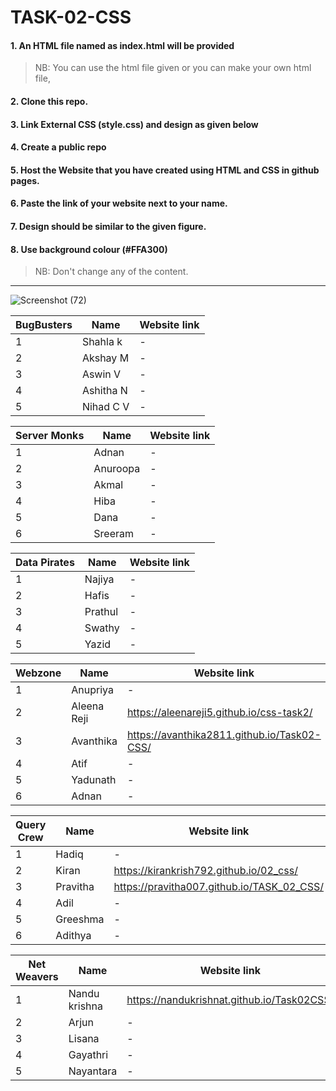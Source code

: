 # TASK-02-CSS
#### 1. An HTML file named as index.html will be provided
>NB: You can use the html file given or you can make your own html file,

#### 2. Clone this repo.

#### 3. Link External CSS (style.css) and design as given below

#### 4. Create a public repo

#### 5. Host the Website that you have created using HTML and CSS in github pages.

#### 6. Paste the link of your website next to your name.

#### 7. Design should be similar to the given figure.

#### 8. Use background colour (#FFA300)
>NB: Don't change any of the content.
-----------------------------------------------------------------
![Screenshot (72)](https://github.com/IEEE-CS-SBC-CEV/TASK-02-CSS/raw/master/design.png)

|BugBusters|Name|Website link|  
|----------|----|------------|
|1|Shahla k|-|
|2|Akshay M|-|
|3|Aswin V|-|
|4|Ashitha N|-|
|5|Nihad C V|-|

|Server Monks|Name|Website link|  
|------------|----|------------|
|1|Adnan|-|
|2|Anuroopa|-|
|3|Akmal|-|
|4|Hiba|-|
|5|Dana|-|
|6|Sreeram|-|

|Data Pirates|Name|Website link|  
|------------|----|------------|
|1|Najiya|-|
|2|Hafis|-|
|3|Prathul|-|
|4|Swathy|-|
|5|Yazid|-|

|Webzone|Name|Website link|  
|-------|----|------------|
|1|Anupriya|-|
|2|Aleena Reji| https://aleenareji5.github.io/css-task2/|
|3|Avanthika|https://avanthika2811.github.io/Task02-CSS/|
|4|Atif|-|
|5|Yadunath|-|
|6|Adnan|-|

|Query Crew|Name|Website link|  
|----------|----|------------|
|1|Hadiq|-|
|2|Kiran|https://kirankrish792.github.io/02_css/|
|3|Pravitha|https://pravitha007.github.io/TASK_02_CSS/|
|4|Adil|-|
|5|Greeshma|-|
|6|Adithya|-|

|Net Weavers|Name|Website link|  
|-----------|----|------------|
|1|Nandu krishna|https://nandukrishnat.github.io/Task02CSS/|
|2|Arjun|-|
|3|Lisana|-|
|4|Gayathri|-|
|5|Nayantara|-|
